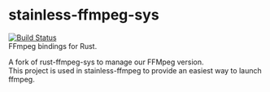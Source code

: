 # stainless-ffmpeg-sys
[![Build Status](https://travis-ci.org/media-io/rust-ffmpeg-sys.svg?branch=master)](https://travis-ci.org/media-io/rust-ffmpeg-sys)  
FFmpeg bindings for Rust.

A fork of rust-ffmpeg-sys to manage our FFMpeg version.  
This project is used in stainless-ffmpeg to provide an easiest way to launch ffmpeg.  
